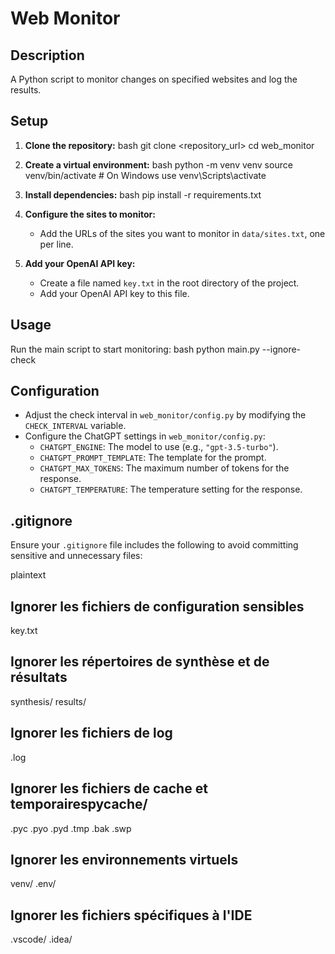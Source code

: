 # Web Monitor

## Description
A Python script to monitor changes on specified websites and log the results.

## Setup

1. **Clone the repository:**
bash
git clone <repository_url>
cd web_monitor

2. **Create a virtual environment:**
bash
python -m venv venv
source venv/bin/activate # On Windows use venv\Scripts\activate

3. **Install dependencies:**
bash
pip install -r requirements.txt


4. **Configure the sites to monitor:**
    - Add the URLs of the sites you want to monitor in `data/sites.txt`, one per line.

5. **Add your OpenAI API key:**
    - Create a file named `key.txt` in the root directory of the project.
    - Add your OpenAI API key to this file.

## Usage

Run the main script to start monitoring:
bash
python main.py --ignore-check


## Configuration

- Adjust the check interval in `web_monitor/config.py` by modifying the `CHECK_INTERVAL` variable.
- Configure the ChatGPT settings in `web_monitor/config.py`:
    - `CHATGPT_ENGINE`: The model to use (e.g., `"gpt-3.5-turbo"`).
    - `CHATGPT_PROMPT_TEMPLATE`: The template for the prompt.
    - `CHATGPT_MAX_TOKENS`: The maximum number of tokens for the response.
    - `CHATGPT_TEMPERATURE`: The temperature setting for the response.

## .gitignore

Ensure your `.gitignore` file includes the following to avoid committing sensitive and unnecessary files:

plaintext
## Ignorer les fichiers de configuration sensibles
key.txt
## Ignorer les répertoires de synthèse et de résultats
synthesis/
results/
## Ignorer les fichiers de log
.log
## Ignorer les fichiers de cache et temporairespycache/
.pyc
.pyo
.pyd
.tmp
.bak
.swp
## Ignorer les environnements virtuels
venv/
.env/
## Ignorer les fichiers spécifiques à l'IDE
.vscode/
.idea/
